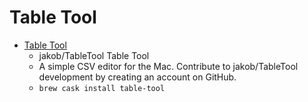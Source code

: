 # Table Tool
- [Table Tool](https://github.com/jakob/TableTool)
  -  jakob/TableTool Table Tool
  - A simple CSV editor for the Mac. Contribute to jakob/TableTool development by creating an account on GitHub.
  - `brew cask install table-tool`
